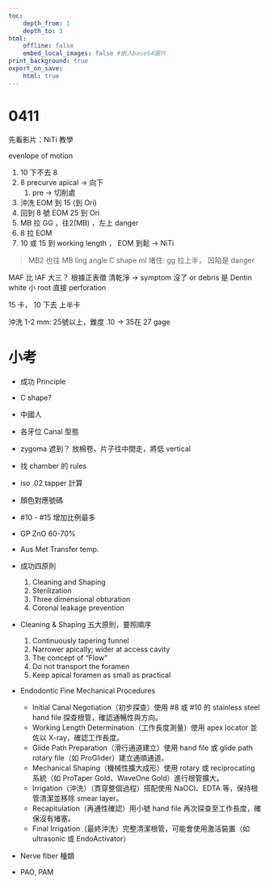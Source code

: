 ```yaml
---
toc:
    depth_from: 1
    depth_to: 3
html:
    offline: false
    embed_local_images: false #嵌入base64圖片
print_background: true
export_on_save:
    html: true
---
```


# 0411
先看影片：NiTi 教學

evenlope of motion


1. 10 下不去 8 
2. 8 precurve apical &rarr; 向下
   1. pre &rarr; 切削處
3. 沖洗 EOM 到 15 (到 Ori)
4. 回到 8 號 EOM 25 到 Ori 
5. MB 拉 GG ，往2(MB) ，左上 danger 
6. 8 拉 EOM
7. 10 或 15 到 working length ， EOM 到鬆 &rarr; NiTi


> MB2 也往 MB ling angle 
> C shape ml 堵住:  gg 拉上半， 凹陷是 danger 

MAF 比 IAF 大三？ 根據正表徵  清乾淨 &rarr; symptom 沒了 or debris 是 Dentin white 小 root 直接 perforation


15 卡， 10 下去 上半卡

沖洗 1-2 mm: 25號以上，錐度 .10 &rarr; 35在 27 gage



# 小考 

- 成功  Principle 
- C shape?
- 中國人 
- 各牙位 Canal 型態
- zygoma 遮到？ 放棉卷，片子往中間走，將低 vertical 
- 找 chamber 的 rules 
- iso .02 tapper 計算
- 顏色對應號碼
- #10 - #15 增加比例最多
- GP ZnO 60-70%
- Aus Met Transfer temp.


- 成功四原則
  1. Cleaning and Shaping
  2. Sterilization
  3. Three dimensional obturation
  4. Coronal leakage prevention
- Cleaning & Shaping 五大原則，要照順序
  1. Continuously tapering funnel
  2. Narrower apically; wider at access cavity
  3. The concept of “Flow”
  4. Do not transport the foramen
  5. Keep apical foramen as small as practical
- Endodontic Fine Mechanical Procedures
  - Initial Canal Negotiation（初步探查）使用 #8 或 #10 的 stainless steel hand file 探查根管，確認通暢性與方向。
  - Working Length Determination（工作長度測量）使用 apex locator 並佐以 X-ray，確認工作長度。
  - Glide Path Preparation（滑行通道建立）使用 hand file 或 glide path rotary file（如 ProGlider）建立通順通道。
  - Mechanical Shaping（機械性擴大成形）使用 rotary 或 reciprocating 系統（如 ProTaper Gold、WaveOne Gold）進行根管擴大。
  - Irrigation（沖洗）（貫穿整個過程）搭配使用 NaOCl、EDTA 等，保持根管清潔並移除 smear layer。
  - Recapitulation（再通性確認）用小號 hand file 再次探查至工作長度，確保沒有堵塞。
  - Final Irrigation（最終沖洗）完整清潔根管，可能會使用激活裝置（如 ultrasonic 或 EndoActivator）
- Nerve fiber 種類
- PAO, PAM